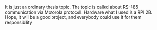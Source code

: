 It is just an ordinary thesis topic. The topic is called about RS-485 communication via Motorola protocoll.
Hardware what I used is a RPI 2B.
Hope, it will be a good project, and everybody could use it for them responsibility

